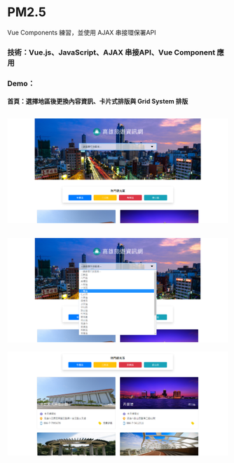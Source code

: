 # PM2.5
Vue Components 練習，並使用 AJAX 串接環保署API
### 技術：Vue.js、JavaScript、AJAX 串接API、Vue Component 應用
### Demo：
#### 首頁：選擇地區後更換內容資訊、卡片式排版與 Grid System 排版
![readme01](https://github.com/IanSu0630/Travel_Web/blob/master/readme_img/readme01.PNG)
---
![readme02](https://github.com/IanSu0630/Travel_Web/blob/master/readme_img/readme02.png)
---
![readme03](https://github.com/IanSu0630/Travel_Web/blob/master/readme_img/readme03.PNG)
